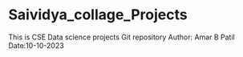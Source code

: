 # Saividya_collage_Projects
This is CSE Data science projects Git repository
Author: Amar B Patil
Date:10-10-2023
